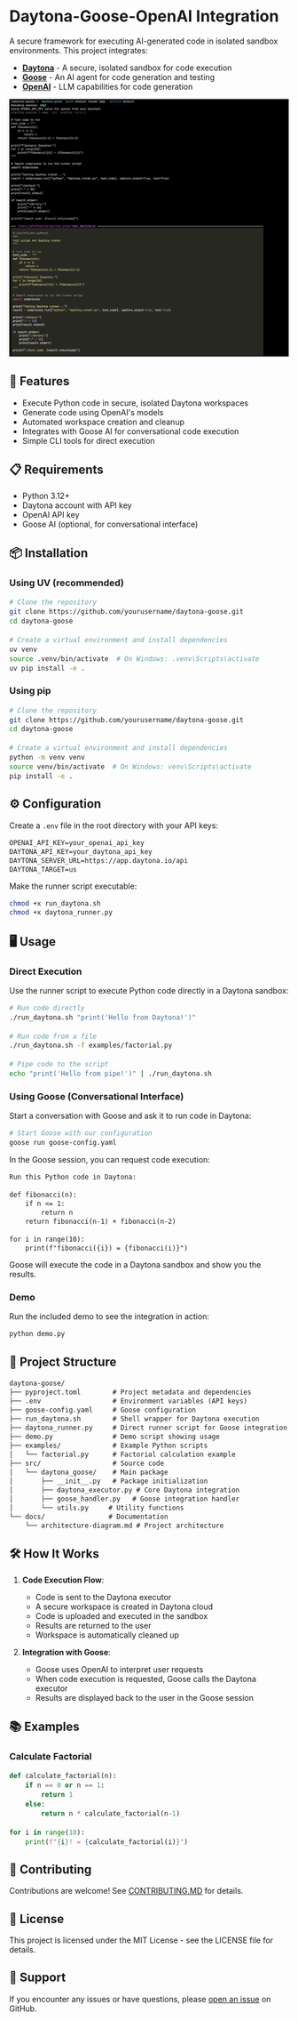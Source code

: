 # Daytona-Goose-OpenAI Integration

A secure framework for executing AI-generated code in isolated sandbox environments. This project integrates:

- **[Daytona](https://app.daytona.io)** - A secure, isolated sandbox for code execution
- **[Goose](https://github.com/goose-ai/goose)** - An AI agent for code generation and testing
- **[OpenAI](https://openai.com)** - LLM capabilities for code generation

![Architecture Diagram](docs/goose-code-execution.png)

## 🚀 Features

- Execute Python code in secure, isolated Daytona workspaces
- Generate code using OpenAI's models
- Automated workspace creation and cleanup
- Integrates with Goose AI for conversational code execution
- Simple CLI tools for direct execution

## 📋 Requirements

- Python 3.12+
- Daytona account with API key
- OpenAI API key
- Goose AI (optional, for conversational interface)

## 📦 Installation

### Using UV (recommended)

```bash
# Clone the repository
git clone https://github.com/yourusername/daytona-goose.git
cd daytona-goose

# Create a virtual environment and install dependencies
uv venv
source .venv/bin/activate  # On Windows: .venv\Scripts\activate
uv pip install -e .
```

### Using pip

```bash
# Clone the repository
git clone https://github.com/yourusername/daytona-goose.git
cd daytona-goose

# Create a virtual environment and install dependencies
python -m venv venv
source venv/bin/activate  # On Windows: venv\Scripts\activate
pip install -e .
```

## ⚙️ Configuration

Create a `.env` file in the root directory with your API keys:

```
OPENAI_API_KEY=your_openai_api_key
DAYTONA_API_KEY=your_daytona_api_key
DAYTONA_SERVER_URL=https://app.daytona.io/api
DAYTONA_TARGET=us
```

Make the runner script executable:

```bash
chmod +x run_daytona.sh
chmod +x daytona_runner.py
```

## 🖥️ Usage

### Direct Execution

Use the runner script to execute Python code directly in a Daytona sandbox:

```bash
# Run code directly
./run_daytona.sh "print('Hello from Daytona!')"

# Run code from a file
./run_daytona.sh -f examples/factorial.py

# Pipe code to the script
echo "print('Hello from pipe!')" | ./run_daytona.sh
```

### Using Goose (Conversational Interface)

Start a conversation with Goose and ask it to run code in Daytona:

```bash
# Start Goose with our configuration
goose run goose-config.yaml
```

In the Goose session, you can request code execution:

```
Run this Python code in Daytona:

def fibonacci(n):
    if n <= 1:
        return n
    return fibonacci(n-1) + fibonacci(n-2)

for i in range(10):
    print(f"fibonacci({i}) = {fibonacci(i)}")
```

Goose will execute the code in a Daytona sandbox and show you the results.

### Demo

Run the included demo to see the integration in action:

```bash
python demo.py
```

## 📁 Project Structure

```
daytona-goose/
├── pyproject.toml        # Project metadata and dependencies
├── .env                  # Environment variables (API keys)
├── goose-config.yaml     # Goose configuration
├── run_daytona.sh        # Shell wrapper for Daytona execution
├── daytona_runner.py     # Direct runner script for Goose integration
├── demo.py               # Demo script showing usage
├── examples/             # Example Python scripts
│   └── factorial.py      # Factorial calculation example
├── src/                  # Source code
│   └── daytona_goose/    # Main package
│       ├── __init__.py   # Package initialization
│       ├── daytona_executor.py # Core Daytona integration
│       ├── goose_handler.py   # Goose integration handler
│       └── utils.py     # Utility functions
└── docs/                # Documentation
    └── architecture-diagram.md # Project architecture
```

## 🛠️ How It Works

1. **Code Execution Flow**:
   - Code is sent to the Daytona executor
   - A secure workspace is created in Daytona cloud
   - Code is uploaded and executed in the sandbox
   - Results are returned to the user
   - Workspace is automatically cleaned up

2. **Integration with Goose**:
   - Goose uses OpenAI to interpret user requests
   - When code execution is requested, Goose calls the Daytona executor
   - Results are displayed back to the user in the Goose session

## 📚 Examples

### Calculate Factorial

```python
def calculate_factorial(n):
    if n == 0 or n == 1:
        return 1
    else:
        return n * calculate_factorial(n-1)

for i in range(10):
    print(f"{i}! = {calculate_factorial(i)}")
```

## 🤝 Contributing

Contributions are welcome! See [CONTRIBUTING.MD](CONTRIBUTING.MD) for details.

## 📄 License

This project is licensed under the MIT License - see the LICENSE file for details.

## 💬 Support

If you encounter any issues or have questions, please [open an issue](https://github.com/yourusername/daytona-goose/issues) on GitHub.